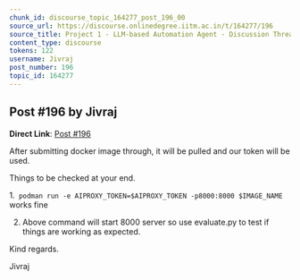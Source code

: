 ```yaml
---
chunk_id: discourse_topic_164277_post_196_00
source_url: https://discourse.onlinedegree.iitm.ac.in/t/164277/196
source_title: Project 1 - LLM-based Automation Agent - Discussion Thread [TDS Jan 2025]
content_type: discourse
tokens: 122
username: Jivraj
post_number: 196
topic_id: 164277
---
```


## Post #196 by Jivraj

**Direct Link**: [Post #196](https://discourse.onlinedegree.iitm.ac.in/t/164277/196)

After submitting docker image through, it will be pulled and our token will be used.

Things to be checked at your end.

1.` podman run -e AIPROXY_TOKEN=$AIPROXY_TOKEN -p8000:8000 $IMAGE_NAME` works fine

2. Above command will start 8000 server so use evaluate.py to test if things are working as expected.

Kind regards.

Jivraj
